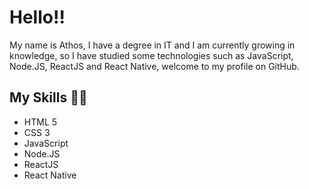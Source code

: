 <h1>Hello!!</h1>

<p>My name is Athos, I have a degree in IT and I am currently growing in knowledge, so I have studied some technologies such as JavaScript, Node.JS, ReactJS and React Native, welcome to my profile on GitHub.</p>

<h2>My Skills 🧑‍💻</h2>

<ul>
  <li>HTML 5</li>
  <li>CSS 3</li>
  <li>JavaScript</li>
  <li>Node.JS</li>
  <li>ReactJS</li>
  <li>React Native</li>
</ul>
